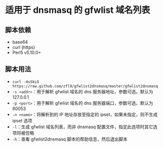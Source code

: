 # 适用于 dnsmasq 的 gfwlist 域名列表
## 脚本依赖
- base64
- curl (https)
- Perl5 v5.10.0+

## 脚本用法
- `curl -4sSkLO https://raw.github.com/zfl9/gfwlist2dnsmasq/master/gfwlist2dnsmasq`
- `-s <addr>`：用于解析 gfwlist 域名的 dns 服务器地址，参数可选，默认为 127.0.0.1
- `-p <port>`：用于解析 gfwlist 域名的 dns 服务器端口，参数可选，默认为 60053
- `-n <name>`：将解析到的 IP 地址存放至指定的 ipset，如果未指定，则不生成 ipset 选项
- `-l`：生成 gfwlist 域名列表，而非 dnsmasq 配置文件，指定此选项时其它选项将被忽略
- `-h`：查看 gfwlist2dnsmasq 脚本的帮助信息，然后退出脚本

